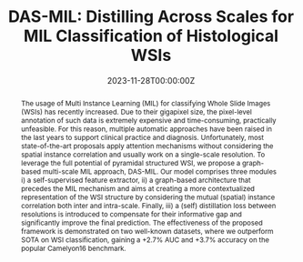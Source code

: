 ---
title: 'DAS-MIL: Distilling Across Scales for MIL Classification of Histological WSIs'

# Authors
# If you created a profile for a user (e.g. the default `admin` user), write the username (folder name) here
# and it will be replaced with their full name and linked to their profile.
authors:
  - admin
  - Angelo Porrello
  - Federico Bolelli
  - Simone Calderara
  - Elisa Ficarra 


# Author notes (optional)
author_notes:
  - 'Equal contribution'
  - 'Equal contribution'


date: '2023-11-28T00:00:00Z'
doi: 'https://doi.org/10.1109/TMI.2023.3337549'

# Schedule page publish date (NOT publication's date).
publishDate: '2023-10-01T00:00:00Z'

# Publication type.
# Accepts a single type but formatted as a YAML list (for Hugo requirements).
# Enter a publication type from the CSL standard.
publication_types: ['paper-conference']

# Publication name and optional abbreviated publication name.
publication: In  IEEE Transactions on Medical Imaging
publication_short: In *TMI*

abstract: The usage of Multi Instance Learning (MIL) for classifying Whole Slide Images (WSIs) has recently increased. Due to their gigapixel size, the pixel-level annotation of such data is extremely expensive and time-consuming, practically unfeasible. For this reason, multiple automatic approaches have been raised in the last years to support clinical practice and diagnosis. Unfortunately, most state-of-the-art proposals apply attention mechanisms without considering the spatial instance correlation and usually work on a single-scale resolution. To leverage the full potential of pyramidal structured WSI, we propose a graph-based multi-scale MIL approach, DAS-MIL. Our model comprises three modules i) a self-supervised feature extractor, ii) a graph-based architecture that precedes the MIL mechanism and aims at creating a more contextualized representation of the WSI structure by considering the mutual (spatial) instance correlation both inter and intra-scale. Finally, iii) a (self) distillation loss between resolutions is introduced to compensate for their informative gap and significantly improve the final prediction. The effectiveness of the proposed framework is demonstrated on two well-known datasets, where we outperform SOTA on WSI classification, gaining a +2.7% AUC and +3.7% accuracy on the popular Camelyon16 benchmark.

# Summary. An optional shortened abstract.
summary:  we propose a graph-based multi-scale MIL approach, termed DAS-MI
tags:
  - MIL
  - Histology

# Display this page in the Featured widget?
featured: true

# Custom links (uncomment lines below)
# links:
# - name: Custom Link
#   url: http://example.org

url_pdf: ''
url_code: 'https://github.com/aimagelab/mil4wsi'
url_dataset: ''
url_poster: ''
url_project: ''
url_slides: ''
url_source: ''
url_video: ''

# Featured image
# To use, add an image named `featured.jpg/png` to your page's folder.
image:
  caption: 'Image credit: [**MICCAI**](https://link.springer.com/chapter/10.1007/978-3-031-43907-0_24)'
  focal_point: ''
  preview_only: false

# Associated Projects (optional).
#   Associate this publication with one or more of your projects.
#   Simply enter your project's folder or file name without extension.
#   E.g. `internal-project` references `content/project/internal-project/index.md`.
#   Otherwise, set `projects: []`.
projects: []


# Slides (optional).
#   Associate this publication with Markdown slides.
#   Simply enter your slide deck's filename without extension.
#   E.g. `slides: "example"` references `content/slides/example/index.md`.
#   Otherwise, set `slides: ""`.
slides: ""
---